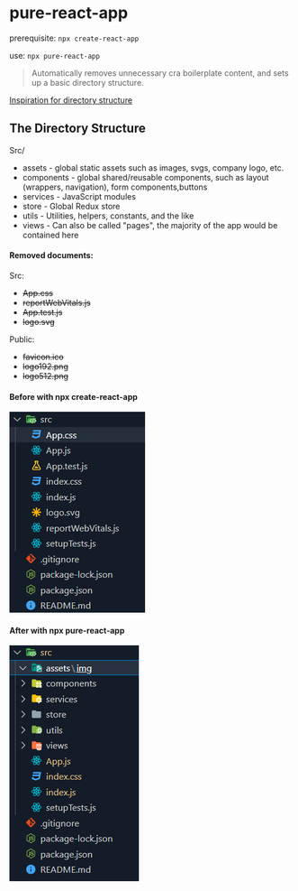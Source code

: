 # pure-react-app

prerequisite: `npx create-react-app`

use: `npx pure-react-app`
 
>  Automatically removes unnecessary cra boilerplate content, and sets up a basic directory structure.
 

[Inspiration for directory structure](https://www.taniarascia.com/react-architecture-directory-structure/)

## The Directory Structure
Src/
  * assets - global static assets such as images, svgs, company logo, etc.
  * components - global shared/reusable components, such as layout (wrappers, navigation), form components,buttons
  * services - JavaScript modules
  * store - Global Redux store
  * utils - Utilities, helpers, constants, and the like
  * views - Can also be called "pages", the majority of the app would be contained here

  #### Removed documents: 
  Src:
  * ~~App.css~~
  * ~~reportWebVitals.js~~
  * ~~App.test.js~~
  * ~~logo.svg~~

  Public:
  * ~~favicon.ico~~
  * ~~logo192.png~~
  * ~~logo512.png~~

  #### Before with npx create-react-app

  ![create-react-app structure](./img/cra.png)

  #### After with npx pure-react-app
  
  ![pure-react-app structure](./img/pure-react-app.png)